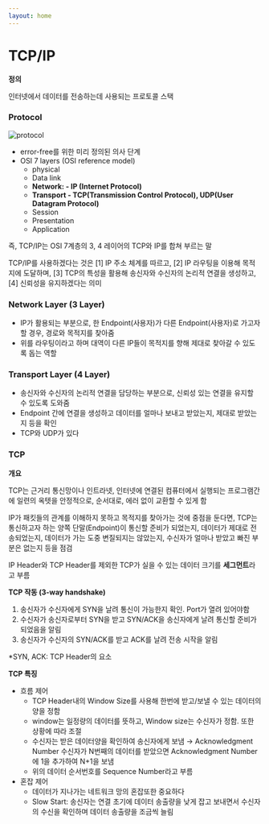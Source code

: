 ```yaml
---
layout: home
---
```


# TCP/IP

**정의**

인터넷에서 데이터를 전송하는데 사용되는 프로토콜 스택

### Protocol

![protocol](https://static.javatpoint.com/tutorial/computer-network/images/tcp-ip-model.png)

- error-free를 위한 미리 정의된 의사 단계
- OSI 7 layers (OSI reference model)
    - physical
    - Data link
    - **Network: - IP (Internet Protocol)**
    - **Transport - TCP(Transmission Control Protocol), UDP(User Datagram Protocol)**
    - Session
    - Presentation
    - Application

즉, TCP/IP는 OSI 7계층의 3, 4 레이어의 TCP와 IP를 합쳐 부르는 말

TCP/IP를 사용하겠다는 것은 
[1] IP 주소 체계를 따르고, 
[2] IP 라우팅을 이용해 목적지에 도달하며,
[3] TCP의 특성을 활용해 송신자와 수신자의 논리적 연결을 생성하고, 
[4] 신뢰성을 유지하겠다는 의미

### Network Layer (3 Layer)

- IP가 활용되는 부분으로, 한 Endpoint(사용자)가 다른 Endpoint(사용자)로 가고자 할 경우, 경로와 목적지를 찾아줌
- 위를 라우팅이라고 하며 대역이 다른 IP들이 목적지를 향해 제대로 찾아갈 수 있도록 돕는 역할

### Transport Layer (4 Layer)

- 송신자와 수신자의 논리적 연결을 담당하는 부분으로, 신뢰성 있는 연결을 유지할 수 있도록 도와줌
- Endpoint 간에 연결을 생성하고 데이터를 얼마나 보내고 받았는지, 제대로 받았는지 등을 확인
- TCP와 UDP가 있다

### TCP

**개요**

TCP는 근거리 통신망이나 인트라넷, 인터넷에 연결된 컴퓨터에서 실행되는 프로그램간에 일련의 옥텟을 안정적으로, 순서대로, 에러 없이 교환할 수 있게 함

IP가 패킷들의 관계를 이해하지 못하고 목적지를 찾아가는 것에 중점을 둔다면, TCP는 통신하고자 하는 양쪽 단말(Endpoint)이 통신할 준비가 되었는지, 데이터가 제대로 전송되었는지, 데이터가 가는 도중 변질되지는 않았는지, 수신자가 얼마나 받았고 빠진 부분은 없는지 등을 점검

IP Header와 TCP Header를 제외한 TCP가 실을 수 있는 데이터 크기를 **세그먼트**라고 부름

**TCP 작동 (3-way handshake)**

1. 송신자가 수신자에게 SYN을 날려 통신이 가능한지 확인. Port가 열려 있어야함
2. 수신자가 송신자로부터 SYN을 받고 SYN/ACK을 송신자에게 날려 통신할 준비가 되었음을 알림
3. 송신자가 수신자의 SYN/ACK를 받고 ACK를 날려 전송 시작을 알림

*SYN, ACK: TCP Header의 요소

**TCP 특징**

- 흐름 제어
    - TCP Header내의 Window Size를 사용해 한번에 받고/보낼 수 있는 데이터의 양을 정함
    - window는 일정량의 데이터를 뜻하고, Window size는 수신자가 정함. 또한 상황에 따라 조절
    - 수신자는 받은 데이터양을 확인하여 송신자에게 보냄 → Acknowledgment Number
    수신자가 N번째의 데이터를 받았으면 Acknowledgment Number에 1을 추가하여 N+1을 보냄
    - 위의 데이터 순서번호를 Sequence Number라고 부름
- 혼잡 제어
    - 데이터가 지나가는 네트워크 망의 혼잡또한 중요하다
    - Slow Start: 송신자는 연결 초기에 데이터 송출량을 낮게 잡고 보내면서 수신자의 수신을 확인하며 데이터 송출량을 조금씩 늘림
